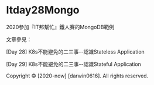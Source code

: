 # Itday28Mongo
2020參加『IT邦幫忙』鐵人賽的MongoDB範例

文章參見：

[Day 28] K8s不能避免的二三事--認識Stateless Application

[Day 29] K8s不能避免的二三事--認識Stateful Application

Copyright © [2020-now] [darwin0616]. All rights reserved.

